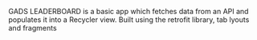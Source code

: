 GADS LEADERBOARD is a basic app which fetches data from an API and populates it into a Recycler view. Built using the retrofit library, tab lyouts and fragments

